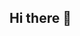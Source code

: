 ## Hi there 👋

<!--
**raedamin-0/raedamin-0** is a ✨ _special_ ✨ repository because its `README.md` (this file) appears on your GitHub profile.

Meowmeowmeowmeowmeowmeowmeowmeowmeow

Here are some ideas to get you started:

- 🔭 I’m currently working on ...
- 🌱 I’m currently learning ...
- 👯 I’m looking to collaborate on ...
- 🤔 I’m looking for help with ...
- 💬 Ask me about ...
- 📫 How to reach me: ...
- 😄 Pronouns: ...
- ⚡ Fun fact: ...
-->
